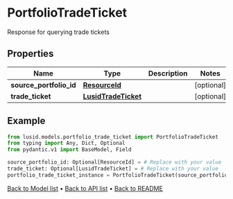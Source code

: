 # PortfolioTradeTicket

Response for querying trade tickets
## Properties
Name | Type | Description | Notes
------------ | ------------- | ------------- | -------------
**source_portfolio_id** | [**ResourceId**](ResourceId.md) |  | [optional] 
**trade_ticket** | [**LusidTradeTicket**](LusidTradeTicket.md) |  | [optional] 
## Example

```python
from lusid.models.portfolio_trade_ticket import PortfolioTradeTicket
from typing import Any, Dict, Optional
from pydantic.v1 import BaseModel, Field

source_portfolio_id: Optional[ResourceId] = # Replace with your value
trade_ticket: Optional[LusidTradeTicket] = # Replace with your value
portfolio_trade_ticket_instance = PortfolioTradeTicket(source_portfolio_id=source_portfolio_id, trade_ticket=trade_ticket)

```

[Back to Model list](../README.md#documentation-for-models) &#8226; [Back to API list](../README.md#documentation-for-api-endpoints) &#8226; [Back to README](../README.md)


